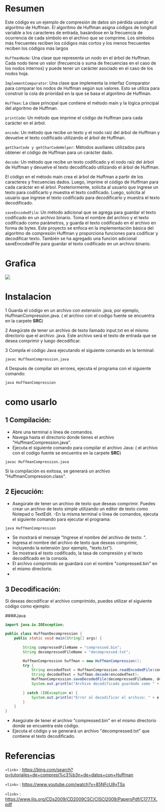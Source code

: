 # Resumen 


Este código es un ejemplo de compresión de datos sin pérdida usando el algoritmo de Huffman. El algoritmo de Huffman asigna códigos de longitud variable a los caracteres de entrada, basándose en la frecuencia de ocurrencia de cada símbolo en el archivo que se comprime. Los símbolos más frecuentes reciben los códigos más cortos y los menos frecuentes reciben los códigos más largos



`HuffmanNode`: Una clase que representa un nodo en el árbol de Huffman. Cada nodo tiene un valor (frecuencia o suma de frecuencias en el caso de los nodos internos) y puede tener un carácter asociado en el caso de los nodos hoja.

`ImplementComparator`: Una clase que implementa la interfaz Comparator para comparar los nodos de Huffman según sus valores. Esto se utiliza para construir la cola de prioridad en la que se basa el algoritmo de Huffman.

`Huffman`: La clase principal que contiene el método main y la lógica principal del algoritmo de Huffman.

`printCode`: Un método que imprime el código de Huffman para cada carácter en el árbol.

`encode`: Un método que recibe un texto y el nodo raíz del árbol de Huffman y devuelve el texto codificado utilizando el árbol de Huffman.

`getCharCode y getCharCodeHelper`: Métodos auxiliares utilizados para obtener el código de Huffman para un carácter dado.

`decode`: Un método que recibe un texto codificado y el nodo raíz del árbol de Huffman y devuelve el texto decodificado utilizando el árbol de Huffman.

El código en el método main crea el árbol de Huffman a partir de los caracteres y frecuencias dados. Luego, imprime el código de Huffman para cada carácter en el árbol. Posteriormente, solicita al usuario que ingrese un texto para codificarlo y muestra el texto codificado. Luego, solicita al usuario que ingrese el texto codificado para decodificarlo y muestra el texto decodificado.

`saveEncodedFile`: Un método adicional que se agrega para guardar el texto codificado en un archivo binario. Toma el nombre del archivo y el texto codificado como parámetros, y guarda el texto codificado en el archivo en forma de bytes.
Este proyecto se enfoca en la implementación básica del algoritmo de compresión Huffman y proporciona funciones para codificar y decodificar texto. También se ha agregado una función adicional saveEncodedFile para guardar el texto codificado en un archivo binario.






# Grafica 
![](https://www.ime.usp.br/~pf/estruturas-de-dados/aulas/figuressw/Chapter5/HuffTinyTiny.png)









# Instalacion 
1  Guarda el código en un archivo con extensión .java, por ejemplo, HuffmanCompression.java.
( el archivo con el codigo fuente se encuentra en la carpete **SRC**)

2  Asegúrate de tener un archivo de texto llamado input.txt en el mismo directorio que el archivo .java. Este archivo será el texto de entrada que se desea comprimir y luego decodificar.

3  Compila el código Java ejecutando el siguiente comando en la terminal:

`javac HuffmanCompression.java`

4  Después de compilar sin errores, ejecuta el programa con el siguiente comando:


`java HuffmanCompression`








# como usarlo


## 1 Compilación:


- Abre una terminal o línea de comandos.
- Navega hasta el directorio donde tienes el archivo "HuffmanCompression.java".
- Ejecuta el siguiente comando para compilar el archivo Java:
  ( el archivo con el codigo fuente se encuentra en la carpete **SRC**)

`javac HuffmanCompression.java`

Si la compilación es exitosa, se generará un archivo "HuffmanCompression.class".


## 2 Ejecución:

- Asegúrate de tener un archivo de texto que deseas comprimir. Puedes crear un archivo de texto simple utilizando un editor de texto como Notepad o TextEdit.
-En la misma terminal o línea de comandos, ejecuta el siguiente comando para ejecutar el programa:

`java HuffmanCompression`

- Se mostrará el mensaje "Ingrese el nombre del archivo de texto: ".
- Ingresa el nombre del archivo de texto que deseas comprimir, incluyendo la extensión (por ejemplo, "texto.txt").
- Se mostrará el texto codificado, la tasa de compresión y el texto decodificado en la consola.
- El archivo comprimido se guardará con el nombre "compressed.bin" en el mismo directorio.
- 
## 3 Decodificación:

Si deseas decodificar el archivo comprimido, puedes utilizar el siguiente código como ejemplo:

####Java

```java
import java.io.IOException;

public class HuffmanDecompression {
    public static void main(String[] args) {
      
        String compressedFileName = "compressed.bin";
        String decompressedFileName = "decompressed.txt";

        HuffmanCompression huffman = new HuffmanCompression();
        try {
            String encodedText = HuffmanCompression.readEncodedFile(compressedFileName);
            String decodedText = huffman.decode(encodedText);
            HuffmanCompression.saveDecodedFile(decompressedFileName, decodedText);
            System.out.println("Archivo decodificado guardado como " + decompressedFileName);
          
        } catch (IOException e) {
            System.out.println("Error al decodificar el archivo: " + e.getMessage());
        }
    }
}
```

- Asegúrate de tener el archivo "compressed.bin" en el mismo directorio donde se encuentra este código.
- Ejecuta el código y se generará un archivo "decompressed.txt" que contiene el texto decodificado.







# Referencias 

`<link>` : <https://bing.com/search?q=tutoriales+de+compresi%c3%b3n+de+datos+con+Huffman>


`<link>` : <https://www.youtube.com/watch?v=85NFcU8yTSs>


`<link>` : <https://www.iiis.org/CDs2009/CD2009CSC/CISCI2009/PapersPdf/C177TX.pdf>







